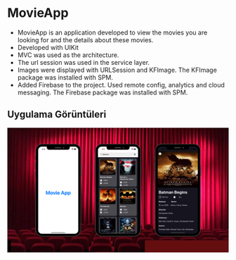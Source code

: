 # MovieApp

- MovieApp is an application developed to view the movies you are looking for and the details about these movies.
- Developed with UIKit
- MVC was used as the architecture.
- The url session was used in the service layer.
- Images were displayed with URLSession and KFImage. The KFImage package was installed with SPM.
- Added Firebase to the project. Used remote config, analytics and cloud messaging. The Firebase package was installed with SPM.



## Uygulama Görüntüleri

![Screenshot](./Images/Screenshot.png)

